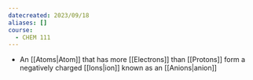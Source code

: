 ```yaml
---
datecreated: 2023/09/18
aliases: []
course:
  - CHEM 111
---
```


- An [[Atoms|Atom]] that has more [[Electrons]] than [[Protons]] form a negatively charged [[Ions|ion]] known as an [[Anions|anion]]
